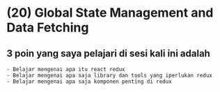 # (20) Global State Management and Data Fetching

## 3 poin yang saya pelajari di sesi kali ini adalah

    - Belajar mengenai apa itu react redux
    - Belajar mengenai apa saja library dan tools yang iperlukan redux
    - Belajar mengenai apa saja komponen penting di redux
